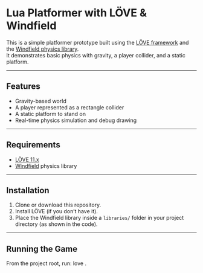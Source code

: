 # Lua Platformer with LÖVE & Windfield

This is a simple platformer prototype built using the [LÖVE framework](https://love2d.org/) and the [Windfield physics library](https://github.com/a327ex/windfield).  
It demonstrates basic physics with gravity, a player collider, and a static platform.

---

## Features

- Gravity-based world
- A player represented as a rectangle collider
- A static platform to stand on
- Real-time physics simulation and debug drawing

---

## Requirements

- [LÖVE 11.x](https://love2d.org/)
- [Windfield](https://github.com/adnzzzzZ/windfield) physics library

---

## Installation

1. Clone or download this repository.
2. Install LÖVE (if you don’t have it).
3. Place the Windfield library inside a `libraries/` folder in your project directory (as shown in the code).

---

## Running the Game

From the project root, run: love .
